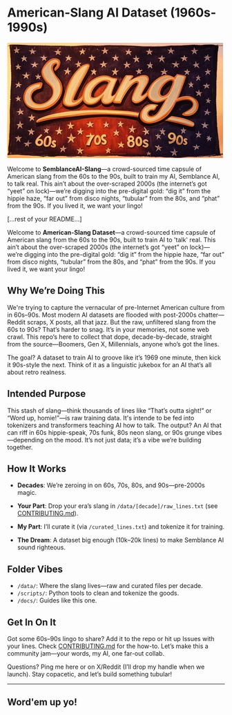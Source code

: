 # American-Slang AI Dataset (1960s-1990s)

![](images/slang-banner.jpg)

Welcome to **SemblanceAI-Slang**—a crowd-sourced time capsule of American slang from the 60s to the 90s, built to train my AI, Semblance AI, to talk real. This ain’t about the over-scraped 2000s (the internet’s got “yeet” on lock)—we’re digging into the pre-digital gold: “dig it” from the hippie haze, “far out” from disco nights, “tubular” from the 80s, and “phat” from the 90s. If you lived it, we want your lingo!

[...rest of your README...]

Welcome to **American-Slang Dataset**—a crowd-sourced time capsule of American slang from the 60s to the 90s, built to train  AI to 'talk' real. This ain’t about the over-scraped 2000s (the internet’s got “yeet” on lock)—we’re digging into the pre-digital gold: “dig it” from the hippie haze, “far out” from disco nights, “tubular” from the 80s, and “phat” from the 90s. If you lived it, we want your lingo!

## Why We’re Doing This

We're trying to capture the vernacular of pre-Internet American culture from in 60s–90s. Most modern AI datasets are flooded with post-2000s chatter—Reddit scraps, X posts, all that jazz. But the raw, unfiltered slang from the 60s to 90s? That’s harder to snag. It’s in your memories, not some web crawl. This repo’s here to collect that dope, decade-by-decade, straight from the source—Boomers, Gen X, Millennials, anyone who’s got the lines.

The goal? A dataset to train AI to groove like it’s 1969 one minute, then kick it 90s-style the next. Think of it as a linguistic jukebox for an AI that’s all about retro realness.

## Intended Purpose

This stash of slang—think thousands of lines like “That’s outta sight!” or “Word up, homie!”—is raw training data. It's intende to be fed into tokenizers and transformers teaching AI how to talk. The output? An AI that can riff in 60s hippie-speak, 70s funk, 80s neon slang, or 90s grunge vibes—depending on the mood. It’s not just data; it’s a vibe we’re building together.

## How It Works

- **Decades**: We’re zeroing in on 60s, 70s, 80s, and 90s—pre-2000s magic.
- **Your Part**: Drop your era’s slang in `/data/[decade]/raw_lines.txt` (see [CONTRIBUTING.md](./docs/CONTRIBUTING.md)).

- **My Part**: I’ll curate it (via `/curated_lines.txt`) and tokenize it for training.
- **The Dream**: A dataset big enough (10k–20k lines) to make Semblance AI sound righteous.

## Folder Vibes

- `/data/`: Where the slang lives—raw and curated files per decade.
- `/scripts/`: Python tools to clean and tokenize the goods.
- `/docs/`: Guides like this one.

## Get In On It

Got some 60s–90s lingo to share? Add it to the repo or hit up Issues with your lines. Check [CONTRIBUTING.md](./docs/CONTRIBUTING.md) for the how-to. Let’s make this a community jam—your words, my AI, one far-out collab.

Questions? Ping me here or on X/Reddit (I’ll drop my handle when we launch). Stay copacetic, and let’s build something tubular!

---

## Word'em up yo!